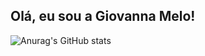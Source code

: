 ## Olá, eu sou a Giovanna Melo!

![Anurag's GitHub stats](https://github-readme-stats.vercel.app/api?username=anuraghazra&show_icons=true&theme=dracula)
